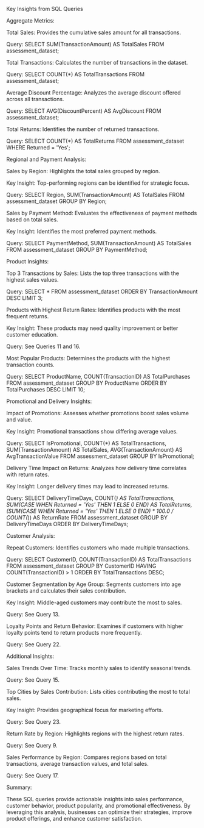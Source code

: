 Key Insights from SQL Queries

Aggregate Metrics:

Total Sales: Provides the cumulative sales amount for all transactions.

Query: SELECT SUM(TransactionAmount) AS TotalSales FROM assessment_dataset;

Total Transactions: Calculates the number of transactions in the dataset.

Query: SELECT COUNT(*) AS TotalTransactions FROM assessment_dataset;

Average Discount Percentage: Analyzes the average discount offered across all transactions.

Query: SELECT AVG(DiscountPercent) AS AvgDiscount FROM assessment_dataset;

Total Returns: Identifies the number of returned transactions.

Query: SELECT COUNT(*) AS TotalReturns FROM assessment_dataset WHERE Returned = 'Yes';

Regional and Payment Analysis:

Sales by Region: Highlights the total sales grouped by region.

Key Insight: Top-performing regions can be identified for strategic focus.

Query: SELECT Region, SUM(TransactionAmount) AS TotalSales FROM assessment_dataset GROUP BY Region;

Sales by Payment Method: Evaluates the effectiveness of payment methods based on total sales.

Key Insight: Identifies the most preferred payment methods.

Query: SELECT PaymentMethod, SUM(TransactionAmount) AS TotalSales FROM assessment_dataset GROUP BY PaymentMethod;

Product Insights:

Top 3 Transactions by Sales: Lists the top three transactions with the highest sales values.

Query: SELECT * FROM assessment_dataset ORDER BY TransactionAmount DESC LIMIT 3;

Products with Highest Return Rates: Identifies products with the most frequent returns.

Key Insight: These products may need quality improvement or better customer education.

Query: See Queries 11 and 16.

Most Popular Products: Determines the products with the highest transaction counts.

Query: SELECT ProductName, COUNT(TransactionID) AS TotalPurchases FROM assessment_dataset GROUP BY ProductName ORDER BY TotalPurchases DESC LIMIT 10;

Promotional and Delivery Insights:

Impact of Promotions: Assesses whether promotions boost sales volume and value.

Key Insight: Promotional transactions show differing average values.

Query: SELECT IsPromotional, COUNT(*) AS TotalTransactions, SUM(TransactionAmount) AS TotalSales, AVG(TransactionAmount) AS AvgTransactionValue FROM assessment_dataset GROUP BY IsPromotional;

Delivery Time Impact on Returns: Analyzes how delivery time correlates with return rates.

Key Insight: Longer delivery times may lead to increased returns.

Query: SELECT DeliveryTimeDays, COUNT(*) AS TotalTransactions, SUM(CASE WHEN Returned = 'Yes' THEN 1 ELSE 0 END) AS TotalReturns, (SUM(CASE WHEN Returned = 'Yes' THEN 1 ELSE 0 END) * 100.0 / COUNT(*)) AS ReturnRate FROM assessment_dataset GROUP BY DeliveryTimeDays ORDER BY DeliveryTimeDays;

Customer Analysis:

Repeat Customers: Identifies customers who made multiple transactions.

Query: SELECT CustomerID, COUNT(TransactionID) AS TotalTransactions FROM assessment_dataset GROUP BY CustomerID HAVING COUNT(TransactionID) > 1 ORDER BY TotalTransactions DESC;

Customer Segmentation by Age Group: Segments customers into age brackets and calculates their sales contribution.

Key Insight: Middle-aged customers may contribute the most to sales.

Query: See Query 13.

Loyalty Points and Return Behavior: Examines if customers with higher loyalty points tend to return products more frequently.

Query: See Query 22.

Additional Insights:

Sales Trends Over Time: Tracks monthly sales to identify seasonal trends.

Query: See Query 15.

Top Cities by Sales Contribution: Lists cities contributing the most to total sales.

Key Insight: Provides geographical focus for marketing efforts.

Query: See Query 23.

Return Rate by Region: Highlights regions with the highest return rates.

Query: See Query 9.

Sales Performance by Region: Compares regions based on total transactions, average transaction values, and total sales.

Query: See Query 17.

Summary:

These SQL queries provide actionable insights into sales performance, customer behavior, product popularity, and promotional effectiveness. By leveraging this analysis, businesses can optimize their strategies, improve product offerings, and enhance customer satisfaction.


